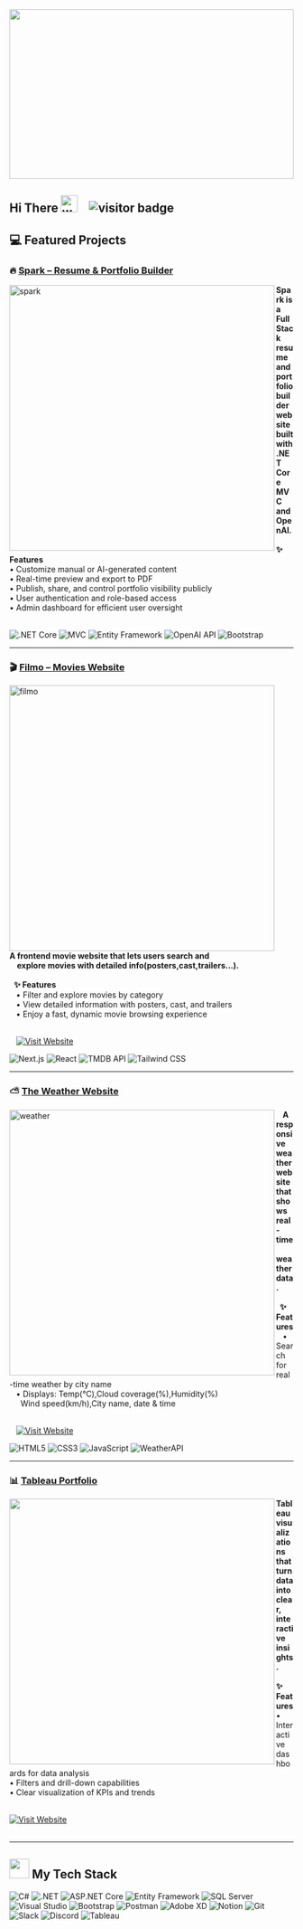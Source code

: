 <img src="https://github.com/Anmol-Baranwal/Cool-GIFs-For-GitHub/assets/74038190/80728820-e06b-4f96-9c9e-9df46f0cc0a5" style="width: 100%; max-height: 300px; object-fit: cover;">
  
  <!-- <h4 align="left">Excited to create and collaborate — let’s do something amazing! 🤝🎯 </h4> -->
 <h2 align="left">
  Hi There
  <img src="https://user-images.githubusercontent.com/74038190/214644152-52f47eb3-5e31-4f47-8758-05c9468d5596.gif" width="30" alt="waving hand animation">
  <img src="https://visitor-badge.laobi.icu/badge?page_id=lina-zamil.lina-zamil" style="margin-left:15px;" alt="visitor badge">
</h2>

 

 

## 💻 Featured Projects

### 🔥 [Spark – Resume & Portfolio Builder](https://github.com/Lina-Z1/SPARK) 
<a href="https://github.com/Lina-Z1/SPARK">
  <img alt="spark" src="https://github.com/user-attachments/assets/de07b8fb-86d1-4fa7-9f7d-707bbf883e10" width="470" align="left" style="margin-right:30px margin-left:30px;">  
</a><b>Spark is a FullStack resume and portfolio builder website built with .NET Core MVC and OpenAI.</b><br><br>

<div align="left">
<b>✨ Features</b><br>
• Customize manual or AI-generated content<br>
• Real-time preview and export to PDF<br>
• Publish, share, and control portfolio visibility publicly<br>
• User authentication and role-based access <br>
• Admin dashboard for efficient user oversight
</div><br> 

 ![.NET Core](https://img.shields.io/badge/.NET%20Core-blueviolet?style=for-the-badge&logo=dotnet&logoColor=white) ![MVC](https://img.shields.io/badge/MVC-%235C2D91?style=for-the-badge) ![Entity Framework](https://img.shields.io/badge/Entity%20Framework-007ACC?style=for-the-badge) ![OpenAI API](https://img.shields.io/badge/OpenAI%20API-%2300A67E?style=for-the-badge) ![Bootstrap](https://img.shields.io/badge/bootstrap-%238511FA.svg?style=for-the-badge&logo=bootstrap&logoColor=white) 

---

### 🎬  [Filmo – Movies Website](https://github.com/202309-EKTA-JO-FSW/movie-project-room-8) 
<a href="https://github.com/202309-EKTA-JO-FSW/movie-project-room-8">
  <img alt="filmo" src="https://github.com/user-attachments/assets/2e1ea0dc-8fd6-4dfe-85f9-c8f12e6d888d" width="470" align="left" style="margin-right:30px;">
</a>&nbsp;&nbsp;&nbsp;&nbsp;<b>A frontend movie website that lets users search and <br>&nbsp;&nbsp;&nbsp; explore movies with detailed info(posters,cast,trailers...).</b><br><br>
 
<div align="left">
 &nbsp;&nbsp;<b>✨ Features</b><br>
 &nbsp;&nbsp;&nbsp;• Filter and explore movies by category<br>
 &nbsp;&nbsp;&nbsp;• View detailed information with posters, cast, and trailers<br>
 &nbsp;&nbsp;&nbsp;• Enjoy a fast, dynamic movie browsing experience
</div><br/>

 &nbsp;&nbsp;&nbsp;[![Visit Website](https://img.shields.io/badge/Visit%20Website-%23FF0000.svg?style=for-the-badge&logo=eye&logoColor=white)](https://movie-project-room-8.vercel.app/)

<div align="left">
 
![Next.js](https://img.shields.io/badge/Next.js-000000?style=for-the-badge&logo=next.js&logoColor=white)
![React](https://img.shields.io/badge/React-%2320232a.svg?style=for-the-badge&logo=react&logoColor=%2361DAFB)
![TMDB API](https://img.shields.io/badge/TMDB%20API-01B4E4?style=for-the-badge)
![Tailwind CSS](https://img.shields.io/badge/Tailwind%20CSS-38B2AC?style=for-the-badge&logo=tailwind-css&logoColor=white)
</div>


---

### ⛅ [The Weather Website](https://github.com/Lina-Z1/The-Weather-Website) 
<a href="https://github.com/Lina-Z1/The-Weather-Website">
   <img alt="weather" src="https://github.com/user-attachments/assets/f03de34b-a5a7-46d5-b255-267265579566" width="470" align="left" style="margin-right:30px margin-left:30px;">
</a>&nbsp;&nbsp;&nbsp;<b>A responsive weather website that shows real-time<br>&nbsp;&nbsp;&nbsp; weather data.</b><br><br>

<div align="left">
<b>&nbsp;&nbsp;✨ Features</b><br>
&nbsp;&nbsp;&nbsp;• Search for real-time weather by city name<br>
&nbsp;&nbsp;&nbsp;• Displays: Temp(°C),Cloud coverage(%),Humidity(%)<br>&nbsp;&nbsp;&nbsp;&nbsp;&nbsp;Wind speed(km/h),City name, date & time<br>
</div><br>

&nbsp;&nbsp;&nbsp;[![Visit Website](https://img.shields.io/badge/Visit%20Website-%23FF0000.svg?style=for-the-badge&logo=eye&logoColor=white)](https://the-weather-website444.netlify.app/)


 ![HTML5](https://img.shields.io/badge/HTML5-E34F26?style=for-the-badge&logo=html5&logoColor=white) ![CSS3](https://img.shields.io/badge/CSS3-1572B6?style=for-the-badge&logo=css3&logoColor=white) ![JavaScript](https://img.shields.io/badge/JavaScript-F7DF1E?style=for-the-badge&logo=javascript&logoColor=black) ![WeatherAPI](https://img.shields.io/badge/WeatherAPI-%230096CC?style=for-the-badge) <br>
 

---

### 📊 [Tableau Portfolio]() 
<a href="(https://img.shields.io/badge/Visit%20Website-%23FF0000.svg?style=for-the-badge&logo=eye&logoColor=white">
   <img src="https://github.com/user-attachments/assets/3c155201-a8b7-4bd7-a04f-ea90f8c029c1" width="470" align="left" style="margin-right:30px margin-left:30px;">
</a><b>Tableau visualizations that turn data into clear, interactive insights.</b><br><br>

<div align="left">
<b>✨ Features</b><br>
• Interactive dashboards for data analysis<br>
• Filters and drill-down capabilities<br>
• Clear visualization of KPIs and trends
</div><br>

[![Visit Website](https://img.shields.io/badge/Visit%20Website-%23FF0000.svg?style=for-the-badge&logo=eye&logoColor=white)](https://public.tableau.com/app/profile/lina.z7182/vizzes) <br><br>



---


## <img src="https://user-images.githubusercontent.com/74038190/212284087-bbe7e430-757e-4901-90bf-4cd2ce3e1852.gif" width="35"> My Tech Stack

![C#](https://img.shields.io/badge/C%23-%23239120.svg?style=for-the-badge&logo=c-sharp&logoColor=white)
![.NET](https://img.shields.io/badge/.NET-%235C2D91.svg?style=for-the-badge&logo=dotnet&logoColor=white)
![ASP.NET Core](https://img.shields.io/badge/ASP.NET%20Core-%231572B6.svg?style=for-the-badge&logo=dotnet&logoColor=white)
![Entity Framework](https://img.shields.io/badge/Entity%20Framework-%23007ACC.svg?style=for-the-badge&logo=dotnet&logoColor=white)
![SQL Server](https://img.shields.io/badge/SQL%20Server-%23CC2927.svg?style=for-the-badge&logo=microsoftsqlserver&logoColor=white)
![Visual Studio](https://img.shields.io/badge/Visual%20Studio-%235C2D91.svg?style=for-the-badge&logo=visual-studio&logoColor=white)
![Bootstrap](https://img.shields.io/badge/bootstrap-%238511FA.svg?style=for-the-badge&logo=bootstrap&logoColor=white)
![Postman](https://img.shields.io/badge/Postman-FF6C37?style=for-the-badge&logo=postman&logoColor=white)
![Adobe XD](https://img.shields.io/badge/Adobe%20XD-470137?style=for-the-badge&logo=Adobe%20XD&logoColor=#FF61F6)
![Notion](https://img.shields.io/badge/Notion-%23000000.svg?style=for-the-badge&logo=notion&logoColor=white)
![Git](https://img.shields.io/badge/git-%23F05033.svg?style=for-the-badge&logo=git&logoColor=white)
![Slack](https://img.shields.io/badge/Slack-4A154B?style=for-the-badge&logo=slack&logoColor=white)
![Discord](https://img.shields.io/badge/Discord-5865F2?style=for-the-badge&logo=discord&logoColor=white)
 ![Tableau](https://img.shields.io/badge/Tableau-F2A2E8?style=for-the-badge&logo=tableau&logoColor=white)

<!--  -->

<!--
<br>
<br>
  📊 GitHub Stats

<div align="center">

![Lina's GitHub Stats](https://github-readme-stats.vercel.app/api?username=Lina-Z1&show_icons=true&theme=tokyonight)
<!--![Top Languages](https://github-readme-stats.vercel.app/api/top-langs/?username=Lina-Z1&layout=compact&theme=tokyonight) -->
<!--![Trophies](https://github-profile-trophy.vercel.app/?username=Lina-Z1&theme=darkhub) -->
</div>     


 
